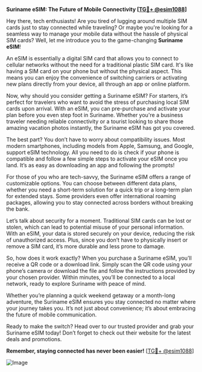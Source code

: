 **Suriname eSIM: The Future of Mobile Connectivity [[TG💪+ @esim1088](https://t.me/s/esim1088)]**

Hey there, tech enthusiasts! Are you tired of lugging around multiple SIM cards just to stay connected while traveling? Or maybe you're looking for a seamless way to manage your mobile data without the hassle of physical SIM cards? Well, let me introduce you to the game-changing **Suriname eSIM**!

An eSIM is essentially a digital SIM card that allows you to connect to cellular networks without the need for a traditional plastic SIM card. It's like having a SIM card on your phone but without the physical aspect. This means you can enjoy the convenience of switching carriers or activating new plans directly from your device, all through an app or online platform.

Now, why should you consider getting a Suriname eSIM? For starters, it’s perfect for travelers who want to avoid the stress of purchasing local SIM cards upon arrival. With an eSIM, you can pre-purchase and activate your plan before you even step foot in Suriname. Whether you're a business traveler needing reliable connectivity or a tourist looking to share those amazing vacation photos instantly, the Suriname eSIM has got you covered.

The best part? You don’t have to worry about compatibility issues. Most modern smartphones, including models from Apple, Samsung, and Google, support eSIM technology. All you need to do is check if your phone is compatible and follow a few simple steps to activate your eSIM once you land. It’s as easy as downloading an app and following the prompts!

For those of you who are tech-savvy, the Suriname eSIM offers a range of customizable options. You can choose between different data plans, whether you need a short-term solution for a quick trip or a long-term plan for extended stays. Some providers even offer international roaming packages, allowing you to stay connected across borders without breaking the bank.

Let’s talk about security for a moment. Traditional SIM cards can be lost or stolen, which can lead to potential misuse of your personal information. With an eSIM, your data is stored securely on your device, reducing the risk of unauthorized access. Plus, since you don’t have to physically insert or remove a SIM card, it’s more durable and less prone to damage.

So, how does it work exactly? When you purchase a Suriname eSIM, you’ll receive a QR code or a download link. Simply scan the QR code using your phone’s camera or download the file and follow the instructions provided by your chosen provider. Within minutes, you’ll be connected to a local network, ready to explore Suriname with peace of mind.

Whether you’re planning a quick weekend getaway or a month-long adventure, the Suriname eSIM ensures you stay connected no matter where your journey takes you. It’s not just about convenience; it’s about embracing the future of mobile communication.

Ready to make the switch? Head over to our trusted provider and grab your Suriname eSIM today! Don’t forget to check out their website for the latest deals and promotions.

**Remember, staying connected has never been easier!** [[TG💪+ @esim1088](https://t.me/s/esim1088)]

![Image](https://i.postimg.cc/Y0z9fWf4/image.png)